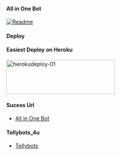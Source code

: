 #### All in One Bot
[![Readme](https://github-readme-stats.vercel.app/api/pin/?username=sahaynitin&repo=V2Bot&theme=cobalt)](h&bg_color=#24378)

#### Deploy

#### Easiest Deploy on Heroku

<p align="">
    <a href="https://heroku.com/deploy?template=https://github.com/kalanakt/Url-Uploader-TG">
    <img src="https://github.com/nikhileashy/justfor_testing/blob/main/herokudeploy-01-cropped.svg" alt="herokudeploy-01" border="0" height="90" width="285"></a>
</p>

#### Sucess Url
   * [All in One Bot](https://t.me/)
   
#### Tellybots_4u
   * [Tellybots](https://t.me/)





